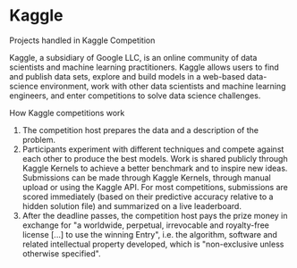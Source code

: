 # Kaggle
Projects handled in Kaggle Competition


Kaggle, a subsidiary of Google LLC, is an online community of data scientists and machine learning practitioners.
Kaggle allows users to find and publish data sets, explore and build models in a web-based data-science environment,
work with other data scientists and machine learning engineers, and enter competitions to solve data science challenges.


How Kaggle competitions work

1. The competition host prepares the data and a description of the problem.
2. Participants experiment with different techniques and compete against each other to produce the best models. Work is shared publicly
through Kaggle Kernels to achieve a better benchmark and to inspire new ideas. Submissions can be made through Kaggle Kernels, through
manual upload or using the Kaggle API. For most competitions, submissions are scored immediately (based on their predictive accuracy
relative to a hidden solution file) and summarized on a live leaderboard.
3. After the deadline passes, the competition host pays the
prize money in exchange for "a worldwide, perpetual, irrevocable and royalty-free license [...] to use the winning Entry", i.e. the
algorithm, software and related intellectual property developed, which is "non-exclusive unless otherwise specified".
